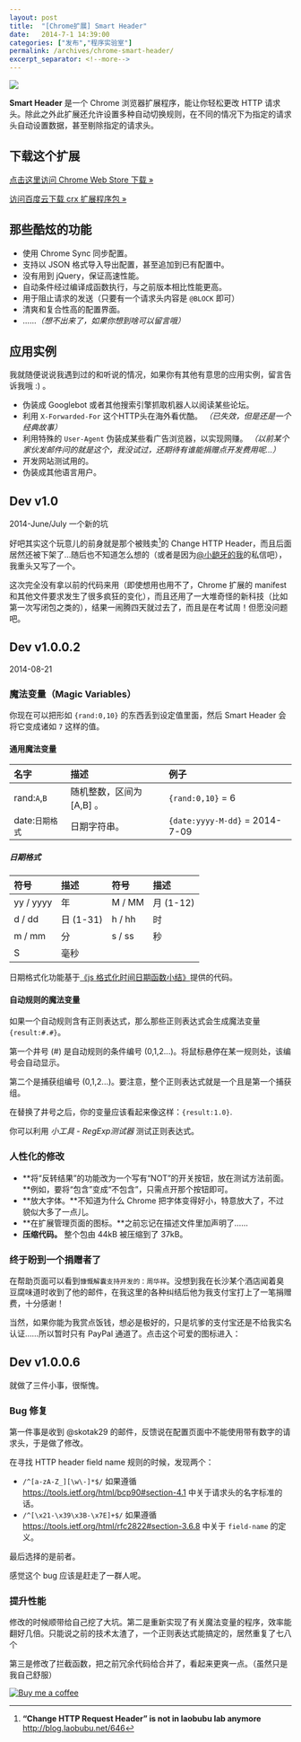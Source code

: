 ```yaml
---
layout: post
title:  "[Chrome扩展] Smart Header"
date:   2014-7-1 14:39:00
categories: ["发布","程序实验室"]
permalink: /archives/chrome-smart-header/
excerpt_separator: <!--more-->
---
```


![](http://i671.photobucket.com/albums/vv73/laobubu/pics%20for%20blog/banner/banner1.jpg)

**Smart Header** 是一个 Chrome 浏览器扩展程序，能让你轻松更改 HTTP 请求头。除此之外此扩展还允许设置多种自动切换规则，在不同的情况下为指定的请求头自动设置数据，甚至剔除指定的请求头。

## 下载这个扩展

[点击这里访问 Chrome Web Store 下载 &raquo;](https://chrome.google.com/webstore/detail/smart-header/ncgnmldbedmbadafajhjeahmafdmggbp)

[访问百度云下载 crx 扩展程序包 &raquo;](http://pan.baidu.com/s/1lfw4I)

<!--more-->

## 那些酷炫的功能

 - 使用 Chrome Sync 同步配置。
 - 支持以 JSON 格式导入导出配置，甚至追加到已有配置中。
 - 没有用到 jQuery，保证高速性能。
 - 自动条件经过编译成函数执行，与之前版本相比性能更高。
 - 用于阻止请求的发送（只要有一个请求头内容是 `@BLOCK` 即可）
 - 清爽和复合性高的配置界面。
 - ……*（想不出来了，如果你想到啥可以留言哦）*

## 应用实例

我就随便说说我遇到过的和听说的情况，如果你有其他有意思的应用实例，留言告诉我哦 :) 。

 - 伪装成 Googlebot 或者其他搜索引擎抓取机器人以阅读某些论坛。
 - 利用 `X-Forwarded-For` 这个HTTP头在海外看优酷。
   *（已失效，但是还是一个经典故事）*
 - 利用特殊的 `User-Agent` 伪装成某些看广告浏览器，以实现网赚。
   *（以前某个家伙发邮件问的就是这个，我没试过，还期待有谁能捐赠点开发费用呢…）*
 - 开发网站测试用的。
 - 伪装成其他语言用户。

## Dev v1.0

2014-June/July 一个新的坑

好吧其实这个玩意儿的前身就是那个被贱卖[^1]的 Change HTTP Header，而且后面居然还被下架了…随后也不知道怎么想的（或者是因为[@小龅牙的我](http://weibo.com/u/2219368650)的私信吧），我重头又写了一个。

这次完全没有拿以前的代码来用（即使想用也用不了，Chrome 扩展的 manifest 和其他文件要求发生了很多疯狂的变化），而且还用了一大堆奇怪的新科技（比如第一次写闭包之类的），结果一闹腾四天就过去了，而且是在考试周！但愿没问题吧。

## Dev v1.0.0.2

2014-08-21

### 魔法变量（Magic Variables）

你现在可以把形如 `{rand:0,10}` 的东西丢到设定值里面，然后 Smart Header 会将它变成诸如 `7` 这样的值。

#### 通用魔法变量

名字          | 描述     |  例子
:-------      | :-------------- |:------------------------------
rand:`A`,`B`  | 随机整数，区间为 [A,B] 。  | `{rand:0,10}` = 6 
date:`日期格式` | 日期字符串。 | `{date:yyyy-M-dd}` = 2014-7-09 

##### 日期格式

符号       | 描述                 | 符号      | 描述
:----------|:-----------------------     |:----------|:-----------------------
yy / yyyy  | 年                        | M / MM    | 月 (1-12)
d / dd     | 日 (1-31)                  | h / hh    | 时
m / mm     | 分                     | s / ss    | 秒
S          | 毫秒

日期格式化功能基于[《js 格式化时间日期函数小结》](http://www.jb51.net/article/22657.htm)提供的代码。

#### 自动规则的魔法变量

如果一个自动规则含有正则表达式，那么那些正则表达式会生成魔法变量 `{result:#.#}`。

第一个井号 (#) 是自动规则的条件编号 (0,1,2...)。将鼠标悬停在某一规则处，该编号会自动显示。

第二个是捕获组编号 (0,1,2...)。要注意，整个正则表达式就是一个且是第一个捕获组。

在替换了井号之后，你的变量应该看起来像这样：`{result:1.0}`.

你可以利用 *小工具 - RegExp测试器* 测试正则表达式。

### 人性化的修改

* **将“反转结果”的功能改为一个写有“NOT”的开关按钮，放在测试方法前面。**例如，要将“包含”变成“不包含”，只需点开那个按钮即可。
* **放大字体。**不知道为什么 Chrome 把字体变得好小，特意放大了，不过貌似大多了一点儿。
* **在扩展管理页面的图标。**之前忘记在描述文件里加声明了……
* **压缩代码。** 整个包由 44kB 被压缩到了 37kB。

### 终于盼到一个捐赠者了

在帮助页面可以看到`慷慨解囊支持开发的：周华祥`。没想到我在长沙某个酒店闻着臭豆腐味道时收到了他的邮件，在我这里的各种纠结后他为我支付宝打上了一笔捐赠费，十分感谢！

当然，如果你能为我赏点饭钱，想必是极好的，只是坑爹的支付宝还是不给我实名认证……所以暂时只有 PayPal 通道了。点击这个可爱的图标进入：

## Dev v1.0.0.6

就做了三件小事，很惭愧。

### Bug 修复

第一件事是收到 @skotak29 的邮件，反馈说在配置页面中不能使用带有数字的请求头，于是做了修改。

在寻找 HTTP header field name 规则的时候，发现两个：

 - `/^[a-zA-Z_][\w\-]*$/` 如果遵循 <https://tools.ietf.org/html/bcp90#section-4.1> 中关于请求头的名字标准的话。
 - `/^[\x21-\x39\x3B-\x7E]+$/` 如果遵循 <https://tools.ietf.org/html/rfc2822#section-3.6.8> 中关于 `field-name` 的定义。

最后选择的是前者。

感觉这个 bug 应该是赶走了一群人呢。

### 提升性能

修改的时候顺带给自己挖了大坑。第二是重新实现了有关魔法变量的程序，效率能翻好几倍。只能说之前的技术太渣了，一个正则表达式能搞定的，居然重复了七八个

第三是修改了拦截函数，把之前冗余代码给合并了，看起来更爽一点。（虽然只是我自己舒服）

[![Buy me a coffee](http://lab.laobubu.net/smartheader/donate.png)](http://laobubu.net/donate.html)

[^1]: **“Change HTTP Request Header” is not in laobubu lab anymore** http://blog.laobubu.net/646